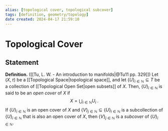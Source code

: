 ```yaml
---
alias: [topological cover, topological subcover]
tags: [definition, geometry/topology]
date created: 2024-04-17 21:59:10
---
```


# Topological Cover

## Statement

**Definition.** ([[Tu, L. W. - An introduction to manifolds|@Tu11 pp. 329]]) Let $(X, \tau)$ be a [[Topological Space|topological space]], and let $\{U\}_{i\in\mathbb{N}}\subseteq T$ be a collection of [[Topological Open Set|open subsets]] of $X$. Then, $\{U\}_{i\in\mathbb{N}}$ is said to be an _open cover_ of $X$ if
$$
X=\bigcup_{i\in\mathbb{N}} U_i\;.
$$
If $\{U\}_{i\in\mathbb{N}}$ is an open cover of $X$ and $\{V\}_{j\in\mathbb{N}}\subseteq \{U\}_{i\in\mathbb{N}}$ is a subcollection of $\{U\}_{i\in\mathbb{N}}$ that is also an open cover of $X$, then $\{V\}_{j\in\mathbb{N}}$ is a _subcover_ of $\{U\}_{i\in\mathbb{N}}$.